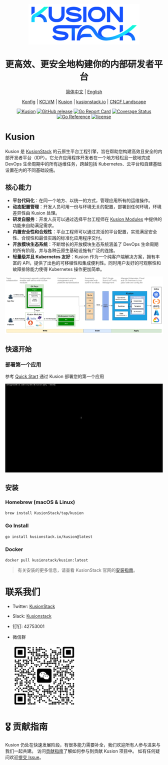 <div align="center">
<p></p><p></p>
<p>
    <img  src="docs/logo.png">
</p>
<h1>更高效、更安全地构建你的内部研发者平台</h1>

[简体中文](https://github.com/KusionStack/kusion/blob/main/README-zh.md) | [English](https://github.com/KusionStack/kusion/blob/main/README.md)

[Konfig](https://github.com/KusionStack/konfig) | [KCLVM](https://github.com/KusionStack/KCLVM) | [Kusion](https://github.com/KusionStack/kusion) | [kusionstack.io](https://kusionstack.io/) | [CNCF Landscape](https://landscape.cncf.io/?selected=kusion-stack)

[![Kusion](https://github.com/KusionStack/kusion/actions/workflows/release.yaml/badge.svg)](https://github.com/KusionStack/kusion/actions/workflows/release.yaml)
[![GitHub release](https://img.shields.io/github/release/KusionStack/kusion.svg)](https://github.com/KusionStack/kusion/releases)
[![Go Report Card](https://goreportcard.com/badge/github.com/KusionStack/kusion)](https://goreportcard.com/report/github.com/KusionStack/kusion)
[![Coverage Status](https://coveralls.io/repos/github/KusionStack/kusion/badge.svg)](https://coveralls.io/github/KusionStack/kusion)
[![Go Reference](https://pkg.go.dev/badge/github.com/KusionStack/kusion.svg)](https://pkg.go.dev/github.com/KusionStack/kusion)
[![license](https://img.shields.io/github/license/KusionStack/kusion.svg)](https://github.com/KusionStack/kusion/blob/main/LICENSE)
</div>

# Kusion

Kusion 是 [KusionStack](https://github.com/KusionStack) 的云原生平台工程引擎，旨在帮助您构建高效且安全的内部开发者平台（IDP）。它允许应用程序开发者在一个地方轻松且一致地完成 DevOps 生命周期中的所有运维任务，跨越包括 Kubernetes、云平台和自建基础设置在内的不同基础设施。

## 核心能力

- **平台代码化**：在同一个地方、以统一的方式，管理应用所有的运维操作。
- **动态配置管理**：开发人员可用一份与环境无关的配置，部署到任何环境，环境差异性由 Kusion 处理。
- **研发自服务**：开发人员可以通过选择平台工程师在 [Kusion Modules](https://www.kusionstack.io/docs/next/kusion/concepts/kusion-module) 中提供的功能来自助满足需求。
- **内置安全性和合规性**：平台工程师可以通过灵活的平台配置，实现满足安全性、合规性和最佳实践的标准化应用程序交付。
- **开放模块生态系统**：不断增长的开放模块生态系统涵盖了 DevOps 生命周期的所有阶段，并与各种云原生基础设施有广泛的连接。
- **轻量级并且 Kubernetes 友好**：Kusion 作为一个纯客户端解决方案，拥有丰富的 API，提供了出色的可移植性和集成便利性。同时用户友好的可观察性和故障排除能力使得 Kubernetes 操作更加简单。

<div align="center">

![workflow](docs/workflow.png)
</div>

## 快速开始

### 部署第一个应用

参考 [Quick Start](https://www.kusionstack.io/docs/kusion/getting-started/deliver-wordpress) 通过 Kusion
部署您的第一个应用

![apply](https://raw.githubusercontent.com/KusionStack/kusionstack.io/main/static/img/docs/user_docs/getting-started/apply.gif)

## 安装

### Homebrew (macOS & Linux)

```shell
brew install KusionStack/tap/kusion
```

### Go Install

```shell
go install kusionstack.io/kusion@latest
```

### Docker

```shell
docker pull kusionstack/kusion:latest
```

> 有关安装的更多信息，请查看 KusionStack 官网的[安装指南](https://www.kusionstack.io/docs/kusion/getting-started/install-kusion)。

# 联系我们 
- Twitter: [KusionStack](https://twitter.com/KusionStack)
- Slack: [Kusionstack](https://join.slack.com/t/kusionstack/shared_invite/zt-2drafxksz-VzCZZwlraHP4xpPeh_g8lg)
- 钉钉: 42753001
- 微信群 

  <img src="docs/wx_spark.jpg" width="200" height="200"/>

# 🎖︎ 贡献指南

Kusion 仍处在快速发展阶段，有很多能力需要补全，我们欢迎所有人参与进来与我们一起共建。
访问[贡献指南](docs/contributing.md)了解如何参与到贡献 Kusion 项目中。
如有任何疑问欢迎[提交 Issue](https://github.com/KusionStack/kusion/issues)。
